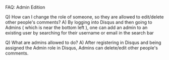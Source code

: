 

FAQ: Admin Edition

Q) How can I change the role of someone, so they are allowed to edit/delete other people's comments?
  A) By logging into Disqus and then going to Admins ( which is near the bottom left ), one can add an admin to an existing user by searching for their username or email in
the search bar  

Q) What are admins allowed to do?
  A) After registering in Disqus and being assigned the Admin role in Disqus, Admins can delete/edit other people's comments.
  
  






